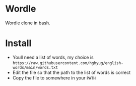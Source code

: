 # Wordle

Wordle clone in bash.

# Install

* Youll need a list of words, my choice is `https://raw.githubusercontent.com/hghyug/english-words/main/words.txt`
* Edit the file so that the path to the list of words is correct
* Copy the file to somewhere in your `PATH`
